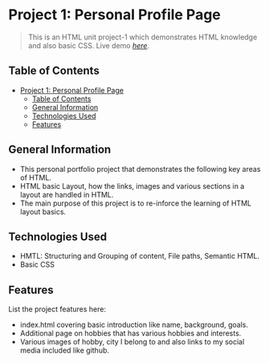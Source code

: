 # Project 1: Personal Profile Page
> This is an HTML unit project-1 which demonstrates HTML knowledge and also basic CSS.
> Live demo [_here_](https://vermillion-souffle-4fb9c1.netlify.app/index.html). <!-- If you have the project hosted somewhere, include the link here. -->

## Table of Contents
- [Project 1: Personal Profile Page](#project-1-personal-profile-page)
  - [Table of Contents](#table-of-contents)
  - [General Information](#general-information)
  - [Technologies Used](#technologies-used)
  - [Features](#features)
<!-- * [License](#license) -->


## General Information
- This personal portfolio project that demonstrates the following key areas of HTML.
- HTML basic Layout, how the links, images and various sections in a layout are handled in HTML.
- The main purpose of this project is to re-inforce the learning of HTML layout basics.


## Technologies Used
- HMTL: Structuring and Grouping of content, File paths, Semantic HTML.
- Basic CSS



## Features
List the project features here:
- index.html covering basic introduction like name, background, goals.
- Additional page on hobbies that has various hobbies and interests.
- Various images of hobby, city I belong to and also links to my social media included like github.
